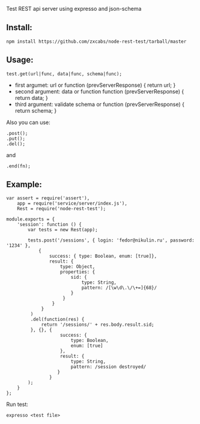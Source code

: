 Test REST api server using expresso and json-schema

Install:
--------

    npm install https://github.com/zxcabs/node-rest-test/tarball/master

Usage:
------
    test.get(url|func, data|func, schema|func);

* first argumet: url or function (prevServerResponse) { return url; }
* second argument: data or function function (prevServerResponse) { return data; }
* third argument: validate schema or function (prevServerResponse) { return schema; }

Also you can use:

    .post();
    .put();
    .del();

and

    .end(fn);

Example:
-------

    var assert = require('assert'),
        app = require('service/server/index.js'),
        Rest = require('node-rest-test');

    module.exports = {
        'session': function () {
            var tests = new Rest(app);

            tests.post('/sessions', { login: 'fedor@nikulin.ru', password: '1234' }, 
                { 
                    success: { type: Boolean, enum: [true]},
                    result: { 
                        type: Object,
                        properties: {
                            sid: {
                                type: String,
                                pattern: /[\w\d\.\/\+=]{68}/
                            }
                         }
                     }
                 }
             )
             .del(function(res) {
                 return '/sessions/' + res.body.result.sid;
             }, {}, {
                        success: {
                            type: Boolean,
                            enum: [true]
                        },
                        result: {
                            type: String,
                            pattern: /session destroyed/
                       }
                    }
            );
        }
	};


Run test:

    expresso <test file>
